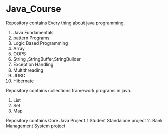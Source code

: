 # Java_Course

Repository  contains Every thing about  java programming.
1. Java Fundamentals
2. pattern Programs
3. Logic Based Programming
4. Array
5. OOPS
6. String ,StringBuffer,StringBuilder
7. Exception Handling
8. Multithreading
9. JDBC
10. Hibernate


Repository contains collections framework programs in java.
1. List
2. Set
3. Map

Repository contains Core Java Project
1.Student Standalone project
2. Bank Management System project

